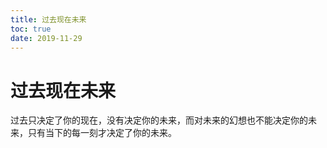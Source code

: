 ```yaml
---
title: 过去现在未来
toc: true
date: 2019-11-29
---
```

# 过去现在未来


过去只决定了你的现在，没有决定你的未来，而对未来的幻想也不能决定你的未来，只有当下的每一刻才决定了你的未来。

